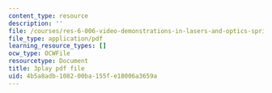 ```yaml
---
content_type: resource
description: ''
file: /courses/res-6-006-video-demonstrations-in-lasers-and-optics-spring-2008/4b5a8adb108200ba155fe18006a3659a_AVn49LbYoB8.pdf
file_type: application/pdf
learning_resource_types: []
ocw_type: OCWFile
resourcetype: Document
title: 3play pdf file
uid: 4b5a8adb-1082-00ba-155f-e18006a3659a
---
```

